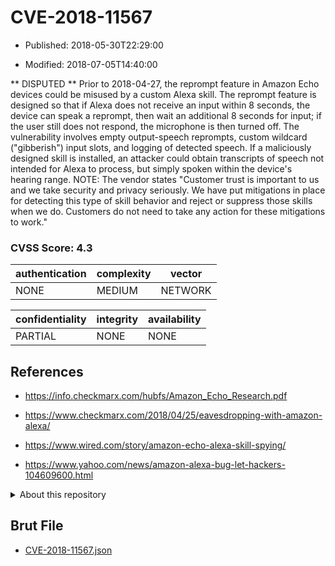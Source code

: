 # CVE-2018-11567

- Published: 2018-05-30T22:29:00

- Modified: 2018-07-05T14:40:00

** DISPUTED ** Prior to 2018-04-27, the reprompt feature in Amazon Echo devices could be misused by a custom Alexa skill. The reprompt feature is designed so that if Alexa does not receive an input within 8 seconds, the device can speak a reprompt, then wait an additional 8 seconds for input; if the user still does not respond, the microphone is then turned off. The vulnerability involves empty output-speech reprompts, custom wildcard ("gibberish") input slots, and logging of detected speech. If a maliciously designed skill is installed, an attacker could obtain transcripts of speech not intended for Alexa to process, but simply spoken within the device's hearing range. NOTE: The vendor states "Customer trust is important to us and we take security and privacy seriously. We have put mitigations in place for detecting this type of skill behavior and reject or suppress those skills when we do. Customers do not need to take any action for these mitigations to work."

### CVSS Score: **4.3**

| authentication | complexity | vector |
| --- | --- | --- |
| NONE | MEDIUM | NETWORK |

| confidentiality | integrity | availability |
| --- | --- | --- |
| PARTIAL | NONE | NONE |

## References

* https://info.checkmarx.com/hubfs/Amazon_Echo_Research.pdf

* https://www.checkmarx.com/2018/04/25/eavesdropping-with-amazon-alexa/

* https://www.wired.com/story/amazon-echo-alexa-skill-spying/

* https://www.yahoo.com/news/amazon-alexa-bug-let-hackers-104609600.html

<details>
<summary>About this repository</summary> 

  This repository is part of the project [Live Hack CVE](https://github.com/Live-Hack-CVE). Main website can be found [www.live-hack.org](https://www.live-hack.org) 
  
  Made by [Sn0wAlice](https://github.com/Sn0wAlice) for the people that care about security and need to have a feed of the latest CVEs. Hope you enjoy it, don't forget to star the repo and follow me on [Twitter](https://twitter.com/Sn0wAlice) and [Github](https://github.com/Sn0wAlice). And that is my [personnal website](https://www.alice-snow.me/)

  - [Home Page](https://github.com/Live-Hack-CVE)
  - [Framework](https://github.com/Live-Hack-CVE/cve-framework)
  - [CVE database](https://github.com/Live-Hack-CVE/full_database)
  - [Changelog](https://github.com/Live-Hack-CVE/Changelog)
</details>

## Brut File

* [CVE-2018-11567.json](https://raw.githubusercontent.com/Live-Hack-CVE/full_database/main/cves/2018/CVE-2018-11567.json)


